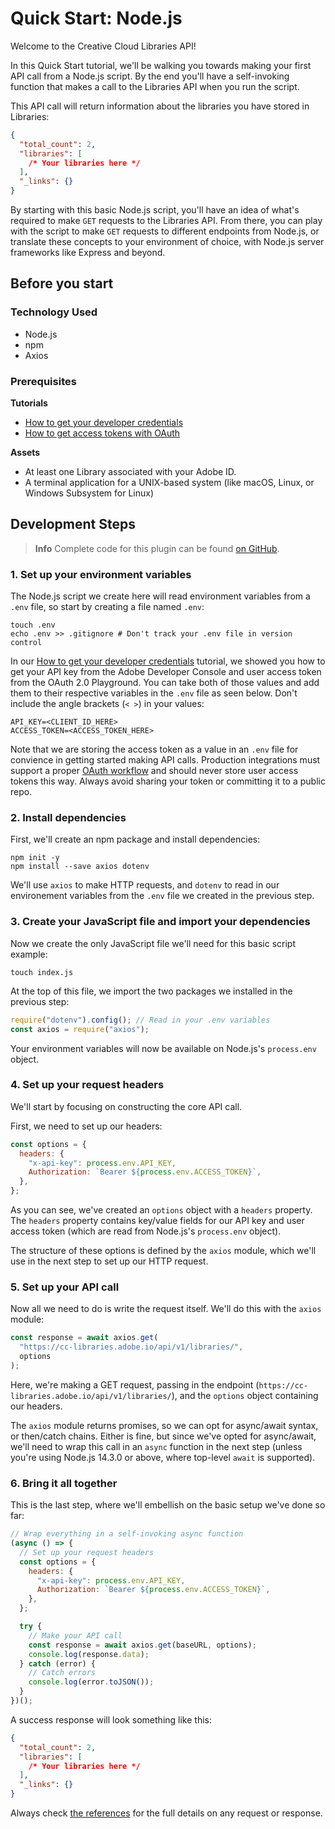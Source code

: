# Quick Start: Node.js

Welcome to the Creative Cloud Libraries API!

In this Quick Start tutorial, we'll be walking you towards making your first API call from a Node.js script. By the end you'll have a self-invoking function that makes a call to the Libraries API when you run the script.

This API call will return information about the libraries you have stored in Libraries:

```json
{
  "total_count": 2,
  "libraries": [
    /* Your libraries here */
  ],
  "_links": {}
}
```

By starting with this basic Node.js script, you'll have an idea of what's required to make `GET` requests to the Libraries API. From there, you can play with the script to make `GET` requests to different endpoints from Node.js, or translate these concepts to your environment of choice, with Node.js server frameworks like Express and beyond.

## Before you start

### Technology Used

- Node.js
- npm
- Axios

### Prerequisites

**Tutorials**

- [How to get your developer credentials](../../setup/developer-credentials/index.md)
- [How to get access tokens with OAuth](../../setup/oauth/index.md)

**Assets**

- At least one Library associated with your Adobe ID.
- A terminal application for a UNIX-based system (like macOS, Linux, or Windows Subsystem for Linux)

## Development Steps

> **Info**
> Complete code for this plugin can be found [on GitHub](https://github.com/cc-libraries-api/code-samples/tree/master/quick-start-nodejs).

### 1. Set up your environment variables

The Node.js script we create here will read environment variables from a `.env` file, so start by creating a file named `.env`:

```shell
touch .env
echo .env >> .gitignore # Don't track your .env file in version control
```

In our [How to get your developer credentials](src/pages/integrate/setup/developer-credentials/index.md) tutorial, we showed you how to get your API key from the Adobe Developer Console and user access token from the OAuth 2.0 Playground. You can take both of those values and add them to their respective variables in the `.env` file as seen below. Don't include the angle brackets (`< >`) in your values:

```env
API_KEY=<CLIENT_ID_HERE>
ACCESS_TOKEN=<ACCESS_TOKEN_HERE>
```

Note that we are storing the access token as a value in an `.env` file for convience in getting started making API calls. Production integrations must support a proper [OAuth workflow](https://www.adobe.io/authentication/auth-methods.html#!AdobeDocs/adobeio-auth/master/OAuth/OAuth.md) and should never store user access tokens this way. Always avoid sharing your token or committing it to a public repo.

### 2. Install dependencies

First, we'll create an npm package and install dependencies:

```shell
npm init -y
npm install --save axios dotenv
```

We'll use `axios` to make HTTP requests, and `dotenv` to read in our environement variables from the `.env` file we created in the previous step.

### 3. Create your JavaScript file and import your dependencies

Now we create the only JavaScript file we'll need for this basic script example:

```shell
touch index.js
```

At the top of this file, we import the two packages we installed in the previous step:

```javascript
require("dotenv").config(); // Read in your .env variables
const axios = require("axios");
```

Your environment variables will now be available on Node.js's `process.env` object.

### 4. Set up your request headers

We'll start by focusing on constructing the core API call.

First, we need to set up our headers:

```javascript
const options = {
  headers: {
    "x-api-key": process.env.API_KEY,
    Authorization: `Bearer ${process.env.ACCESS_TOKEN}`,
  },
};
```

As you can see, we've created an `options` object with a `headers` property. The `headers` property contains key/value fields for our API key and user access token (which are read from Node.js's `process.env` object).

The structure of these options is defined by the `axios` module, which we'll use in the next step to set up our HTTP request.

### 5. Set up your API call

Now all we need to do is write the request itself. We'll do this with the `axios` module:

```javascript
const response = await axios.get(
  "https://cc-libraries.adobe.io/api/v1/libraries/",
  options
);
```

Here, we're making a GET request, passing in the endpoint (`https://cc-libraries.adobe.io/api/v1/libraries/`), and the `options` object containing our headers.

The `axios` module returns promises, so we can opt for async/await syntax, or then/catch chains. Either is fine, but since we've opted for async/await, we'll need to wrap this call in an `async` function in the next step (unless you're using Node.js 14.3.0 or above, where top-level `await` is supported).

### 6. Bring it all together

This is the last step, where we'll embellish on the basic setup we've done so far:

```javascript
// Wrap everything in a self-invoking async function
(async () => {
  // Set up your request headers
  const options = {
    headers: {
      "x-api-key": process.env.API_KEY,
      Authorization: `Bearer ${process.env.ACCESS_TOKEN}`,
    },
  };

  try {
    // Make your API call
    const response = await axios.get(baseURL, options);
    console.log(response.data);
  } catch (error) {
    // Catch errors
    console.log(error.toJSON());
  }
})();
```

A success response will look something like this:

```json
{
  "total_count": 2,
  "libraries": [
    /* Your libraries here */
  ],
  "_links": {}
}
```

Always check [the references](/api/) for the full details on any request or response.

